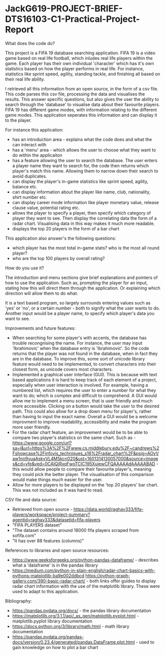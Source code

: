 # JackG619-PROJECT-BRIEF-DTS16103-C1-Practical-Project-Report

What does the code do?

This project is a FIFA 19 database searching application. FIFA 19 is a video game based on real life football, which inludes real life players within the game. Each player has their own individual 'character' which has it's own statistics based on how the player performs in real life. For instance, statistics like sprint speed, agility, standing tackle, and finishing all based on their real life ability.

I retrieved all this information from an open source, in the form of a csv file. This code parses this csv file, processing the data and visualises the results. This answer specific questions, but also gives the user the ability to search through the 'database' to visualise data about their favourite players. FIFA 19 has different game modes, with information relating to the different game modes. This application seperates this information and can display it to the player.

For instance this application:
- has an introduction area - explains what the code does and what the can interact with
- has a 'menu' area - which allows the user to choose what they want to do within the applicaiton
- has a feature allowing the user to search the database. The user enters a player name they want to search for, the code then     returns which player's match this name. Allowing them to narrow down their search to avoid duplicates.
- can display the player's in-game statistics like sprint speed, agility, balance etc.
- can display information about the player like name, club, nationality, shirt number etc.
- can display career mode information like player monetary value, release clause value, potential rating etc.
- allows the player to specify a player, then specify which category of player they want to see. Then display the correlating       data the form of a radar chart. Visualising data in this way makes it much more readable.
- displays the top 20 players in the form of a bar chart

This application also answer's the following questions:
- which player has the most total in-game stats? who is the most all round player?
- who are the top 100 players by overall rating?

How do you use it?

The introduction and menu sections give brief explanations and pointers of how to use the application. Such as, prompting the player for an input, stating how this will direct them through the application. Or explaining which direction will allow them to do what. 

It is a text based program, so largely surrounds entering values such as 'yes' or 'no', or a certain number - both to signify what the user wants to do. Another input would be a player name, to specify which player's data you want to see.

Improvements and future features:
- When searching for some player's with accents, the database has trouble recongnising the name. For instance, the user may input 'Ibrahimovic' when the database entry is 'Ibrahimović'. So the code returns that the player was not found in the database, when in fact they are in the database. To improve this, some sort of unicode library feature would need to be implemented, to convert characters into their closest form, as unicode covers most characters.
- Implemented a graphical user interface (GUI). This is because with text based applications it is hard to keep track of each element of a project, especially when user           interaction is involved. For example, having a numbered list, which requires the user to enter a number for what they want to do; which is complex and difficult to comprehend.   A GUI would allow me to implement a menu screen, that is user friendly and much more accessible. Clicking on a button would take the user to the desired path. This could also   allow for a drop down menu for player's, rather than having to input the exact name. Overall a GUI would be a welcome improvment to improve readability, accessibility and       make the program more user friendly.
- For the radar chart feature, an improvement would be to be able to compare two player's statistics on the same chart. Such as - https://www.google.com/url?sa=i&url=https%3A%2F%2Fwww.cs.middlebury.edu%2F~candrews%2Fshowcase%2Finfovis_techniques_s16%2Fradar_chart%2F&psig=AOvVaw1nn9vuaAskyVL4M5kcn020&ust=1601314130057000&source=images&cd=vfe&ved=0CAIQjRxqFwoTCIC195XuiewCFQAAAAAdAAAAABAD - this would allow people to compare their favourite player's, meaning they could pick the better player.                   The visualisation of this comparison would make things much easier for the user.
- Allow for more players to be displayed on the 'top 20 players' bar chart. This was not included as it was hard to read.

CSV file and data source:
- Retrieved from open source - https://data.world/raghav333/fifa-players/workspace/project-summary?agentid=raghav333&datasetid=fifa-players 
- "FIFA PLAYERS dataset"
- "The dataset contains around 18000 fifa players scraped from sofifa.com"
- "It has over 88 features (columns)" 

References to libraries and open source resources:
- https://www.geeksforgeeks.org/python-pandas-dataframe/ - describes what a 'dataframe' is in the pandas library
- https://medium.com/python-in-plain-english/radar-chart-basics-with-pythons-matplotlib-ba9e002ddbcd
  https://python-graph-gallery.com/390-basic-radar-chart/ - both links offer guides to display radar chart information with the     use of the matplotlib library. These were used to adapt to this application.

Bibliography:
- https://pandas.pydata.org/docs/ - the pandas library documentation
- https://matplotlib.org/3.1.1/api/_as_gen/matplotlib.pyplot.html - matplotlib.pyplot library documentation
- https://docs.python.org/3/library/math.html - math library documentation
- https://pandas.pydata.org/pandas-docs/version/0.23.4/generated/pandas.DataFrame.plot.html - used to gain knowledge on how to plot a bar chart
